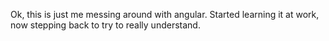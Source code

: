 Ok, this is just me messing around with angular. Started learning it at work, now stepping back to try to really understand. 